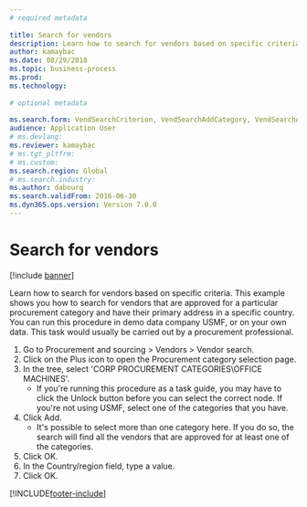 ```yaml
--- 
# required metadata 
 
title: Search for vendors
description: Learn how to search for vendors based on specific criteria. 
author: kamaybac
ms.date: 08/29/2018
ms.topic: business-process 
ms.prod:  
ms.technology:  
 
# optional metadata 
 
ms.search.form: VendSearchCriterion, VendSearchAddCategory, VendSearchAddReviewCriterionGroup, VendSearchResults, VendSearchAddReviewCriterion
audience: Application User 
# ms.devlang:  
ms.reviewer: kamaybac
# ms.tgt_pltfrm:  
# ms.custom:  
ms.search.region: Global
# ms.search.industry: 
ms.author: dabourq
ms.search.validFrom: 2016-06-30 
ms.dyn365.ops.version: Version 7.0.0 
---
```

# Search for vendors

[!include [banner](../../includes/banner.md)]

Learn how to search for vendors based on specific criteria. This example shows you how to search for vendors that are approved for a particular procurement category and have their primary address in a specific country. You can run this procedure in demo data company USMF, or on your own data. This task would usually be carried out by a procurement professional.

1. Go to Procurement and sourcing > Vendors > Vendor search.
2. Click on the Plus icon to open the Procurement category selection page.  
3. In the tree, select 'CORP PROCUREMENT CATEGORIES\OFFICE MACHINES'.
    * If you're running this procedure as a task guide, you may have to click the Unlock button before you can select the correct node. If you're not using USMF, select one of the categories that you have.  
4. Click Add.
    * It's possible to select more than one category here. If you do so, the search will find all the vendors that are approved for at least one of the categories.  
5. Click OK.
6. In the Country/region field, type a value.
7. Click OK.



[!INCLUDE[footer-include](../../../includes/footer-banner.md)]